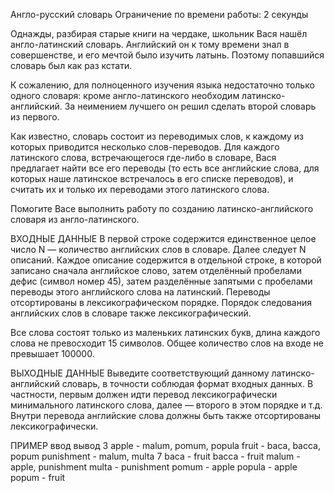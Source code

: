Англо-русский словарь
Ограничение по времени работы: 2 секунды

Однажды, разбирая старые книги на чердаке, школьник Вася нашёл англо-латинский словарь. Английский он к тому времени знал в совершенстве, и его мечтой было изучить латынь. Поэтому попавшийся словарь был как раз кстати.

К сожалению, для полноценного изучения языка недостаточно только одного словаря: кроме англо-латинского необходим латинско-английский. За неимением лучшего он решил сделать второй словарь из первого.

Как известно, словарь состоит из переводимых слов, к каждому из которых приводится несколько слов-переводов. Для каждого латинского слова, встречающегося где-либо в словаре, Вася предлагает найти все его переводы (то есть все английские слова, для которых наше латинское встречалось в его списке переводов), и считать их и только их переводами этого латинского слова.

Помогите Васе выполнить работу по созданию латинско-английского словаря из англо-латинского.

ВХОДНЫЕ ДАННЫЕ
В первой строке содержится единственное целое число N — количество английских слов в словаре. Далее следует N описаний. Каждое описание содержится в отдельной строке, в которой записано сначала английское слово, затем отделённый пробелами дефис (символ номер 45), затем разделённые запятыми с пробелами переводы этого английского слова на латинский. Переводы отсортированы в лексикографическом порядке. Порядок следования английских слов в словаре также лексикографический.

Все слова состоят только из маленьких латинских букв, длина каждого слова не превосходит 15 символов. Общее количество слов на входе не превышает 100000.

ВЫХОДНЫЕ ДАННЫЕ
Выведите соответствующий данному латинско-английский словарь, в точности соблюдая формат входных данных. В частности, первым должен идти перевод лексикографически минимального латинского слова, далее — второго в этом порядке и т.д. Внутри перевода английские слова должны быть также отсортированы лексикографически.

ПРИМЕР
ввод	вывод
3
apple - malum, pomum, popula
fruit - baca, bacca, popum
punishment - malum, multa
7
baca - fruit
bacca - fruit
malum - apple, punishment
multa - punishment
pomum - apple
popula - apple
popum - fruit
